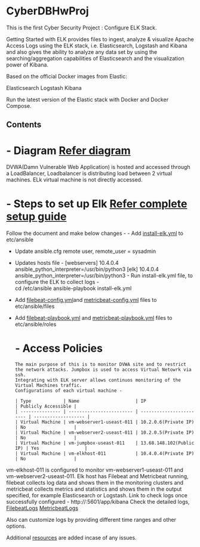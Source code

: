 # CyberDBHwProj
This is the first Cyber Security Project : Configure ELK Stack.

Getting Started with ELK provides files to ingest, analyze & visualize Apache Access Logs using the ELK stack, i.e. Elasticsearch, Logstash and Kibana and also gives the ability to analyze any data set by using the searching/aggregation capabilities of Elasticsearch and the visualization power of Kibana.

Based on the official Docker images from Elastic:

Elasticsearch
Logstash
Kibana

Run the latest version of the Elastic stack with Docker and Docker Compose.


## Contents
   # - **Diagram** [Refer diagram](../main/Diagrams/ELKProject.png)
   DVWA(Damn Vulnerable Web Application) is hosted and accessed through a LoadBalancer, Loadbalancer is distributing load between 2 virtual machines.
   ELk virtual machine is not directly accessed.
   # - **Steps to set up Elk** [Refer complete setup guide](../blob/main/Resources/Elk%20Commands.pdf)
   Follow the document and make below changes - 
    - Add [install-elk.yml](../blob/main/ConfigFiles/config/install-elk.yml) to 
    etc/ansible
   - Update ansible.cfg remote user, remote_user = sysadmin
   - Updates hosts file - 
            [webservers]
            10.4.0.4 ansible_python_interpreter=/usr/bin/python3
            [elk]
            10.4.0.4 ansible_python_interpreter=/usr/bin/python3
    - Run install-elk.yml file, to configure the ELK to collect logs -  
      cd /etc/ansible
      ansible-playbook install-elk.yml
 
  - Add [filebeat-config.yml](../blob/main/ConfigFiles/config/filebeat-config.yml)and [metricbeat-config.yml](../https://github.com/DeepaBatra/CyberDBHwProj/blob/main/ConfigFiles/config/metricbeat-config.yml) files to 
    etc/ansible/files
  - Add [filebeat-playbook.yml](../blob/main/ConfigFiles/Playbooks/filebeat-playbook.yml) and [metricbeat-playbook.yml](../blob/main/ConfigFiles/Playbooks/metricbeat-playbook.yml) files to 
    etc/ansible/roles
    # - Access Policies 
        The main purpose of this is to monitor DVWA site and to restrict the network attacks. Jumpbox is used to access Virtual Netowrk via ssh.
        Integrating with ELK server allows continuos monitoring of the Virtual Machines traffic. 
        Configurations of each virtual machine -
        
        | Type            | Name                     | IP                       | Publicly Accessible |
        | --------------- | ------------------------ | ------------------------ | ------------------- |
        | Virtual Machine | vm-webserver1-useast-011 | 10.2.0.6(Private IP)     | No                  |
        | Virtual Machine | vm-webserver2-useast-011 | 10.2.0.5(Private IP)     | No                  |
        | Virtual Machine | vm-jumpbox-useast-011    | 13.68.148.102(Public IP) | Yes                 |
        | Virtual Machine | vm-elkhost-011           | 10.4.0.4(Private IP)     | No                  |

  vm-elkhost-011 is configured to monitor vm-webserver1-useast-011 and vm-webserver2-useast-011.
  Elk host has Filebeat and Metricbeat running, filebeat collects log data and shows them in the monitoring clusters and metricbeat collects metrics and statistics and shows them in the output specified, for example Elasticsearch or Logstash. 
  Link to check logs once successfully configured - http://<IP>:5601/app/kibana
  Check the detailed logs, 
   [FilebeatLogs](../blob/main/LogFiles/FilebeatLogs.pdf)
   [MetricbeatLogs](../blob/main/LogFiles/MetricbeatLogs.pdf)
   
   Also can customize logs by providing different time ranges and other options.
  
   Additional  [resources](../main/Resources) are added incase of any issues.

